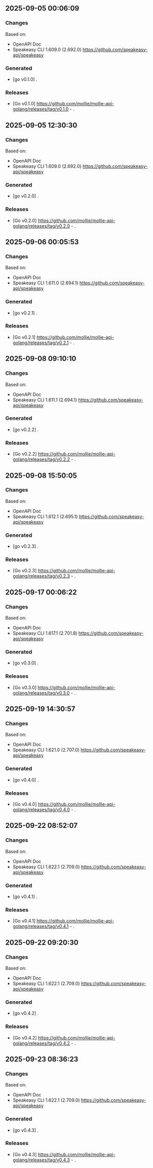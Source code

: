

## 2025-09-05 00:06:09
### Changes
Based on:
- OpenAPI Doc  
- Speakeasy CLI 1.609.0 (2.692.0) https://github.com/speakeasy-api/speakeasy
### Generated
- [go v0.1.0] .
### Releases
- [Go v0.1.0] https://github.com/mollie/mollie-api-golang/releases/tag/v0.1.0 - .

## 2025-09-05 12:30:30
### Changes
Based on:
- OpenAPI Doc  
- Speakeasy CLI 1.609.0 (2.692.0) https://github.com/speakeasy-api/speakeasy
### Generated
- [go v0.2.0] .
### Releases
- [Go v0.2.0] https://github.com/mollie/mollie-api-golang/releases/tag/v0.2.0 - .

## 2025-09-06 00:05:53
### Changes
Based on:
- OpenAPI Doc  
- Speakeasy CLI 1.611.0 (2.694.1) https://github.com/speakeasy-api/speakeasy
### Generated
- [go v0.2.1] .
### Releases
- [Go v0.2.1] https://github.com/mollie/mollie-api-golang/releases/tag/v0.2.1 - .

## 2025-09-08 09:10:10
### Changes
Based on:
- OpenAPI Doc  
- Speakeasy CLI 1.611.1 (2.694.1) https://github.com/speakeasy-api/speakeasy
### Generated
- [go v0.2.2] .
### Releases
- [Go v0.2.2] https://github.com/mollie/mollie-api-golang/releases/tag/v0.2.2 - .

## 2025-09-08 15:50:05
### Changes
Based on:
- OpenAPI Doc  
- Speakeasy CLI 1.612.1 (2.695.1) https://github.com/speakeasy-api/speakeasy
### Generated
- [go v0.2.3] .
### Releases
- [Go v0.2.3] https://github.com/mollie/mollie-api-golang/releases/tag/v0.2.3 - .

## 2025-09-17 00:06:22
### Changes
Based on:
- OpenAPI Doc  
- Speakeasy CLI 1.617.1 (2.701.8) https://github.com/speakeasy-api/speakeasy
### Generated
- [go v0.3.0] .
### Releases
- [Go v0.3.0] https://github.com/mollie/mollie-api-golang/releases/tag/v0.3.0 - .

## 2025-09-19 14:30:57
### Changes
Based on:
- OpenAPI Doc  
- Speakeasy CLI 1.621.0 (2.707.0) https://github.com/speakeasy-api/speakeasy
### Generated
- [go v0.4.0] .
### Releases
- [Go v0.4.0] https://github.com/mollie/mollie-api-golang/releases/tag/v0.4.0 - .

## 2025-09-22 08:52:07
### Changes
Based on:
- OpenAPI Doc  
- Speakeasy CLI 1.622.1 (2.709.0) https://github.com/speakeasy-api/speakeasy
### Generated
- [go v0.4.1] .
### Releases
- [Go v0.4.1] https://github.com/mollie/mollie-api-golang/releases/tag/v0.4.1 - .

## 2025-09-22 09:20:30
### Changes
Based on:
- OpenAPI Doc  
- Speakeasy CLI 1.622.1 (2.709.0) https://github.com/speakeasy-api/speakeasy
### Generated
- [go v0.4.2] .
### Releases
- [Go v0.4.2] https://github.com/mollie/mollie-api-golang/releases/tag/v0.4.2 - .

## 2025-09-23 08:36:23
### Changes
Based on:
- OpenAPI Doc  
- Speakeasy CLI 1.622.1 (2.709.0) https://github.com/speakeasy-api/speakeasy
### Generated
- [go v0.4.3] .
### Releases
- [Go v0.4.3] https://github.com/mollie/mollie-api-golang/releases/tag/v0.4.3 - .